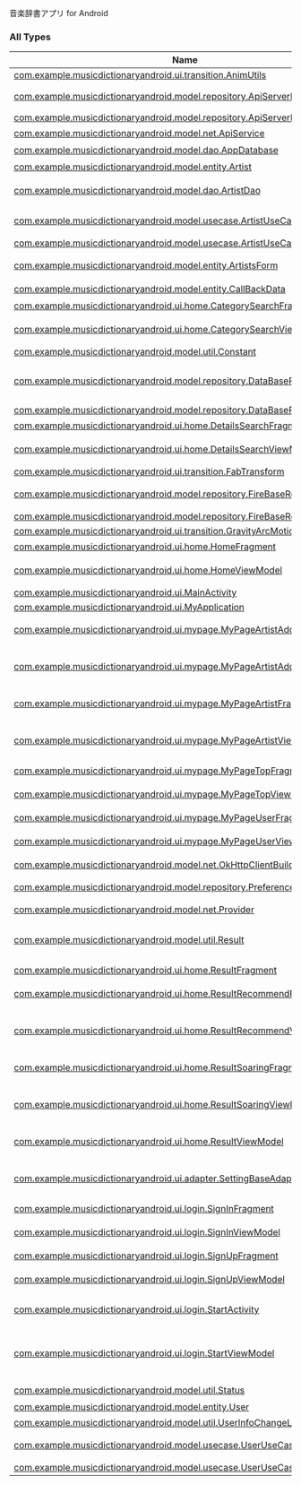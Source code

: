

音楽辞書アプリ for Android

### All Types

| Name | Summary |
|---|---|
| [com.example.musicdictionaryandroid.ui.transition.AnimUtils](../com.example.musicdictionaryandroid.ui.transition/-anim-utils/index.md) |  |
| [com.example.musicdictionaryandroid.model.repository.ApiServerRepository](../com.example.musicdictionaryandroid.model.repository/-api-server-repository/index.md) | API呼び出し関連のRepository |
| [com.example.musicdictionaryandroid.model.repository.ApiServerRepositoryImp](../com.example.musicdictionaryandroid.model.repository/-api-server-repository-imp/index.md) |  |
| [com.example.musicdictionaryandroid.model.net.ApiService](../com.example.musicdictionaryandroid.model.net/-api-service/index.md) | 各URLの管理 |
| [com.example.musicdictionaryandroid.model.dao.AppDatabase](../com.example.musicdictionaryandroid.model.dao/-app-database/index.md) | DB定義 |
| [com.example.musicdictionaryandroid.model.entity.Artist](../com.example.musicdictionaryandroid.model.entity/-artist/index.md) | アーティスト |
| [com.example.musicdictionaryandroid.model.dao.ArtistDao](../com.example.musicdictionaryandroid.model.dao/-artist-dao/index.md) | DB呼び出しクエリ管理 |
| [com.example.musicdictionaryandroid.model.usecase.ArtistUseCase](../com.example.musicdictionaryandroid.model.usecase/-artist-use-case/index.md) | アーティストに関するビジネスロジック |
| [com.example.musicdictionaryandroid.model.usecase.ArtistUseCaseImp](../com.example.musicdictionaryandroid.model.usecase/-artist-use-case-imp/index.md) |  |
| [com.example.musicdictionaryandroid.model.entity.ArtistsForm](../com.example.musicdictionaryandroid.model.entity/-artists-form/index.md) | API連絡用アーティスト |
| [com.example.musicdictionaryandroid.model.entity.CallBackData](../com.example.musicdictionaryandroid.model.entity/-call-back-data/index.md) | APIコールバック |
| [com.example.musicdictionaryandroid.ui.home.CategorySearchFragment](../com.example.musicdictionaryandroid.ui.home/-category-search-fragment/index.md) | カテゴリ検索画面 |
| [com.example.musicdictionaryandroid.ui.home.CategorySearchViewModel](../com.example.musicdictionaryandroid.ui.home/-category-search-view-model/index.md) | カテゴリ検索画面_UIロジック |
| [com.example.musicdictionaryandroid.model.util.Constant](../com.example.musicdictionaryandroid.model.util/-constant/index.md) |  |
| [com.example.musicdictionaryandroid.model.repository.DataBaseRepository](../com.example.musicdictionaryandroid.model.repository/-data-base-repository/index.md) | ローカルDBへのアーティスト情報関連のRepository |
| [com.example.musicdictionaryandroid.model.repository.DataBaseRepositoryImp](../com.example.musicdictionaryandroid.model.repository/-data-base-repository-imp/index.md) |  |
| [com.example.musicdictionaryandroid.ui.home.DetailsSearchFragment](../com.example.musicdictionaryandroid.ui.home/-details-search-fragment/index.md) | 詳細検索画面 |
| [com.example.musicdictionaryandroid.ui.home.DetailsSearchViewModel](../com.example.musicdictionaryandroid.ui.home/-details-search-view-model/index.md) | 詳細検索画面_UIロジック |
| [com.example.musicdictionaryandroid.ui.transition.FabTransform](../com.example.musicdictionaryandroid.ui.transition/-fab-transform/index.md) |  |
| [com.example.musicdictionaryandroid.model.repository.FireBaseRepository](../com.example.musicdictionaryandroid.model.repository/-fire-base-repository/index.md) | FireBase呼び出し関連のRepository |
| [com.example.musicdictionaryandroid.model.repository.FireBaseRepositoryImp](../com.example.musicdictionaryandroid.model.repository/-fire-base-repository-imp/index.md) |  |
| [com.example.musicdictionaryandroid.ui.transition.GravityArcMotion](../com.example.musicdictionaryandroid.ui.transition/-gravity-arc-motion/index.md) |  |
| [com.example.musicdictionaryandroid.ui.home.HomeFragment](../com.example.musicdictionaryandroid.ui.home/-home-fragment/index.md) | HOME画面 |
| [com.example.musicdictionaryandroid.ui.home.HomeViewModel](../com.example.musicdictionaryandroid.ui.home/-home-view-model/index.md) | HOME画面_UIロジック |
| [com.example.musicdictionaryandroid.ui.MainActivity](../com.example.musicdictionaryandroid.ui/-main-activity/index.md) |  |
| [com.example.musicdictionaryandroid.ui.MyApplication](../com.example.musicdictionaryandroid.ui/-my-application/index.md) |  |
| [com.example.musicdictionaryandroid.ui.mypage.MyPageArtistAddFragment](../com.example.musicdictionaryandroid.ui.mypage/-my-page-artist-add-fragment/index.md) | アーティスト情報登録・追加画面 |
| [com.example.musicdictionaryandroid.ui.mypage.MyPageArtistAddViewModel](../com.example.musicdictionaryandroid.ui.mypage/-my-page-artist-add-view-model/index.md) | アーティスト情報登録・追加画面_UIロジック |
| [com.example.musicdictionaryandroid.ui.mypage.MyPageArtistFragment](../com.example.musicdictionaryandroid.ui.mypage/-my-page-artist-fragment/index.md) | 登録済みアーティスト一覧画面 |
| [com.example.musicdictionaryandroid.ui.mypage.MyPageArtistViewModel](../com.example.musicdictionaryandroid.ui.mypage/-my-page-artist-view-model/index.md) | 登録済みアーティスト一覧画面_UIロジック |
| [com.example.musicdictionaryandroid.ui.mypage.MyPageTopFragment](../com.example.musicdictionaryandroid.ui.mypage/-my-page-top-fragment/index.md) | 設定画面 |
| [com.example.musicdictionaryandroid.ui.mypage.MyPageTopViewModel](../com.example.musicdictionaryandroid.ui.mypage/-my-page-top-view-model/index.md) | 設定画面_UIロジック |
| [com.example.musicdictionaryandroid.ui.mypage.MyPageUserFragment](../com.example.musicdictionaryandroid.ui.mypage/-my-page-user-fragment/index.md) | ユーザー情報画面 |
| [com.example.musicdictionaryandroid.ui.mypage.MyPageUserViewModel](../com.example.musicdictionaryandroid.ui.mypage/-my-page-user-view-model/index.md) | ユーザー情報画面_UIロジック |
| [com.example.musicdictionaryandroid.model.net.OkHttpClientBuilder](../com.example.musicdictionaryandroid.model.net/-ok-http-client-builder/index.md) | API呼び出詳細設定 |
| [com.example.musicdictionaryandroid.model.repository.PreferenceRepositoryImp](../com.example.musicdictionaryandroid.model.repository/-preference-repository-imp/index.md) | SharedPreferences管理 |
| [com.example.musicdictionaryandroid.model.net.Provider](../com.example.musicdictionaryandroid.model.net/-provider/index.md) | API接続先設定 |
| [com.example.musicdictionaryandroid.model.util.Result](../com.example.musicdictionaryandroid.model.util/-result/index.md) | ビジネスロジックの非同期処理ののResultクラス |
| [com.example.musicdictionaryandroid.ui.home.ResultFragment](../com.example.musicdictionaryandroid.ui.home/-result-fragment/index.md) | 検索結果画面 |
| [com.example.musicdictionaryandroid.ui.home.ResultRecommendFragment](../com.example.musicdictionaryandroid.ui.home/-result-recommend-fragment/index.md) | おすすめアーティスト検索結果画面 |
| [com.example.musicdictionaryandroid.ui.home.ResultRecommendViewModel](../com.example.musicdictionaryandroid.ui.home/-result-recommend-view-model/index.md) | おすすめアーティスト検索結果画面_UIロジック |
| [com.example.musicdictionaryandroid.ui.home.ResultSoaringFragment](../com.example.musicdictionaryandroid.ui.home/-result-soaring-fragment/index.md) | 急上昇アーティスト一覧画面 |
| [com.example.musicdictionaryandroid.ui.home.ResultSoaringViewModel](../com.example.musicdictionaryandroid.ui.home/-result-soaring-view-model/index.md) | 急上昇アーティスト一覧画面_UIロジック |
| [com.example.musicdictionaryandroid.ui.home.ResultViewModel](../com.example.musicdictionaryandroid.ui.home/-result-view-model/index.md) | 検索結果画面_UIロジック |
| [com.example.musicdictionaryandroid.ui.adapter.SettingBaseAdapter](../com.example.musicdictionaryandroid.ui.adapter/-setting-base-adapter/index.md) | アーティスト一覧画面(アーティストリスト)用Adapter |
| [com.example.musicdictionaryandroid.ui.login.SignInFragment](../com.example.musicdictionaryandroid.ui.login/-sign-in-fragment/index.md) | ログイン画面 |
| [com.example.musicdictionaryandroid.ui.login.SignInViewModel](../com.example.musicdictionaryandroid.ui.login/-sign-in-view-model/index.md) | ログイン画面_UIロジック |
| [com.example.musicdictionaryandroid.ui.login.SignUpFragment](../com.example.musicdictionaryandroid.ui.login/-sign-up-fragment/index.md) | 新規登録画面 |
| [com.example.musicdictionaryandroid.ui.login.SignUpViewModel](../com.example.musicdictionaryandroid.ui.login/-sign-up-view-model/index.md) | 新規登録画面_UIロジック |
| [com.example.musicdictionaryandroid.ui.login.StartActivity](../com.example.musicdictionaryandroid.ui.login/-start-activity/index.md) | ログイン・新規登録画面 BaseActivity |
| [com.example.musicdictionaryandroid.ui.login.StartViewModel](../com.example.musicdictionaryandroid.ui.login/-start-view-model/index.md) | ログイン・新規登録画面 BaseActivity_UIロジック |
| [com.example.musicdictionaryandroid.model.util.Status](../com.example.musicdictionaryandroid.model.util/-status/index.md) | UIのステータス管理 |
| [com.example.musicdictionaryandroid.model.entity.User](../com.example.musicdictionaryandroid.model.entity/-user/index.md) | ユーザー情報 |
| [com.example.musicdictionaryandroid.model.util.UserInfoChangeListUtil](../com.example.musicdictionaryandroid.model.util/-user-info-change-list-util/index.md) |  |
| [com.example.musicdictionaryandroid.model.usecase.UserUseCase](../com.example.musicdictionaryandroid.model.usecase/-user-use-case/index.md) | ユーザーに関するビジネスロジック |
| [com.example.musicdictionaryandroid.model.usecase.UserUseCaseImp](../com.example.musicdictionaryandroid.model.usecase/-user-use-case-imp/index.md) |  |
